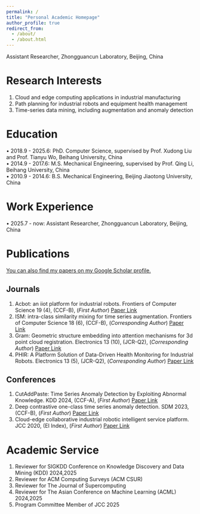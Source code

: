 ```yaml
---
permalink: /
title: "Personal Academic Homepage"
author_profile: true
redirect_from: 
  - /about/
  - /about.html
---
```


Assistant Researcher, Zhongguancun Laboratory, Beijing, China

Research Interests
======
1. Cloud and edge computing applications in industrial manufacturing
2. Path planning for industrial robots and equipment health management
3. Time-series data mining, including augmentation and anomaly detection

Education
======
&bull; 2018.9 - 2025.6:    PhD. Computer Science, supervised by Prof. Xudong Liu and Prof. Tianyu Wo, Beihang University, China   
&bull; 2014.9 - 2017.6:    M.S. Mechanical Engineering, supervised by Prof. Qing Li, Beihang University, China  
&bull; 2010.9 - 2014.6:    B.S. Mechanical Engineering, Beijing Jiaotong University, China   

Work Experience
======
&bull; 2025.7 - now:    Assistant Researcher, Zhongguancun Laboratory, Beijing, China  

Publications
======
[You can also find my papers on my Google Scholar profile.](https://scholar.google.com/citations?user=pXGsXmIAAAAJ&hl=en)
## Journals
1. Acbot: an iiot platform for industrial robots. Frontiers of Computer Science 19 (4), (CCF-B), (*First Author*)  [Paper Link](https://link.springer.com/article/10.1007/s11704-024-3449-x)
2. ISM: intra-class similarity mixing for time series augmentation. Frontiers of Computer Science 18 (6), (CCF-B), (*Corresponding Author*)  [Paper Link](https://link.springer.com/article/10.1007/s11704-024-40110-9)
3. Gram: Geometric structure embedding into attention mechanisms for 3d point cloud registration. Electronics 13 (10), (JCR-Q2), (*Corresponding Author*)  [Paper Link](https://www.mdpi.com/2079-9292/13/10/1995)
4. PHIR: A Platform Solution of Data-Driven Health Monitoring for Industrial Robots. Electronics 13 (5), (JCR-Q2), (*Corresponding Author*)  [Paper Link](https://www.mdpi.com/2079-9292/13/5/834)

## Conferences
1. CutAddPaste: Time Series Anomaly Detection by Exploiting Abnormal Knowledge. KDD 2024, (CCF-A), (*First Author*)  [Paper Link](https://dl.acm.org/doi/abs/10.1145/3637528.3671739)
2. Deep contrastive one-class time series anomaly detection. SDM 2023, (CCF-B), (*First Author*)  [Paper Link](https://epubs.siam.org/doi/abs/10.1137/1.9781611977653.ch78)
3. Cloud-edge collaborative industrial robotic intelligent service platform. JCC 2020, (EI Index), (*First Author*)  [Paper Link](https://ieeexplore.ieee.org/abstract/document/9183661)


Academic Service
======
1. Reviewer for SIGKDD Conference on Knowledge Discovery and Data Mining (KDD) 2024,2025
2. Reviewer for ACM Computing Surveys (ACM CSUR)
3. Reviewer for The Journal of Supercomputing
4. Reviewer for The Asian Conference on Machine Learning (ACML) 2024,2025
5. Program Committee Member of JCC 2025
